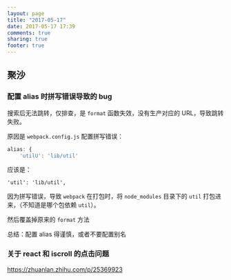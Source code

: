 ```yaml
---
layout: page
title: "2017-05-17"
date: 2017-05-17 17:39
comments: true
sharing: true
footer: true
---
```


## 聚沙

### 配置 alias 时拼写错误导致的 bug

搜索后无法跳转，仅排查，是 `format` 函数失效，没有生产对应的 URL，导致跳转失败。

原因是 `webpack.config.js` 配置拼写错误：

```js
alias: {
    'utilU': 'lib/util'
```

应该是：

```
'util': 'lib/util',
```

因为拼写错误，导致 `webpack` 在打包时，将 `node_modules` 目录下的 `util` 打包进来，（不知道是哪个包依赖 `util`）。

然后覆盖掉原来的 `format` 方法

总结：配置 alias 得谨慎，或者不要配置别名

### 关于 react 和 iscroll 的点击问题

https://zhuanlan.zhihu.com/p/25369923
